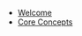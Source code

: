 - [Welcome](/0_welcome)
- [Core Concepts](/1_core_concepts)
<!-- - [Lab 1 - REST API](/rest-api)
- [Lab 2 - Testing](/testing)
- [Lab 3 - Mini GameDay](/mini-gameday)
- [Lab 4 - Messaging](/messaging)
- [Lab 5 - Static Hosting](/static-hosting)
- [What’s next?](/next) -->
